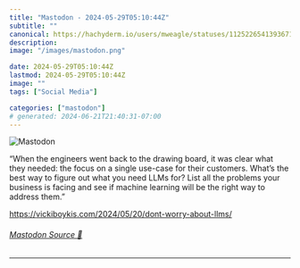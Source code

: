 ```yaml
---
title: "Mastodon - 2024-05-29T05:10:44Z"
subtitle: ""
canonical: https://hachyderm.io/users/mweagle/statuses/112522654139367112
description:
image: "/images/mastodon.png"

date: 2024-05-29T05:10:44Z
lastmod: 2024-05-29T05:10:44Z
image: ""
tags: ["Social Media"]

categories: ["mastodon"]
# generated: 2024-06-21T21:40:31-07:00
---
```

![Mastodon](/images/mastodon.png)

<p>“When the engineers went back to the drawing board, it was clear what they needed: the focus on a single use-case for their customers. What’s the best way to figure out what you need LLMs for? List all the problems your business is facing and see if machine learning will be the right way to address them.”</p><p><a href="https://vickiboykis.com/2024/05/20/dont-worry-about-llms/" target="_blank" rel="nofollow noopener noreferrer" translate="no"><span class="invisible">https://</span><span class="ellipsis">vickiboykis.com/2024/05/20/don</span><span class="invisible">t-worry-about-llms/</span></a></p>


###### [Mastodon Source 🐘](https://hachyderm.io/@mweagle/112522654139367112)

___

